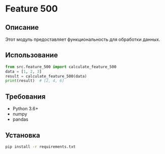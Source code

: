 # Feature 500
## Описание
Этот модуль предоставляет функциональность для обработки данных.
## Использование
```python
from src.feature_500 import calculate_feature_500
data = [1, 2, 3]
result = calculate_feature_500(data)
print(result)  # [2, 4, 6]
```
## Требования
- Python 3.6+
- numpy
- pandas
## Установка
```bash
pip install -r requirements.txt
```